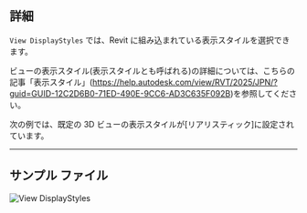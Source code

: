 ## 詳細
`View DisplayStyles` では、Revit に組み込まれている表示スタイルを選択できます。

ビューの表示スタイル(表示スタイルとも呼ばれる)の詳細については、こちらの記事「表示スタイル」(https://help.autodesk.com/view/RVT/2025/JPN/?guid=GUID-12C2D6B0-71ED-490E-9CC6-AD3C635F092B)を参照してください。

次の例では、既定の 3D ビューの表示スタイルが[リアリスティック]に設定されています。
___
## サンプル ファイル

![View DisplayStyles](./DSRevitNodesUI.ViewDisplayStyles_img.jpg)
